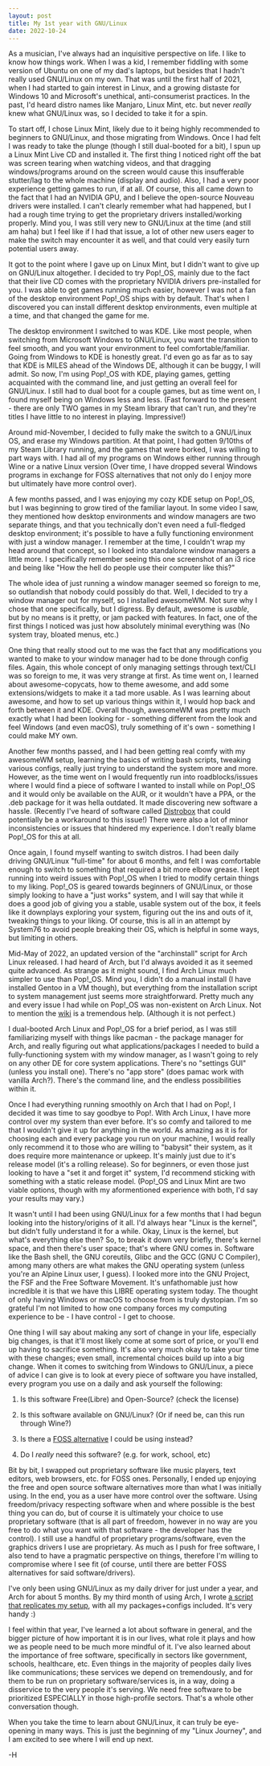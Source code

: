 ```yaml
---
layout: post
title: My 1st year with GNU/Linux
date: 2022-10-24
---
```


As a musician, I've always had an inquisitive perspective on life. I like to know how things work. When I was a kid, I remember fiddling with some version of Ubuntu on one of my dad's laptops, but besides that I hadn't really used GNU/Linux on my own.
That was until the first half of 2021, when I had started to gain interest in Linux, and a growing distaste for Windows 10 and Microsoft's unethical, anti-consumerist practices. 
In the past, I'd heard distro names like Manjaro, Linux Mint, etc. but never *really* knew what GNU/Linux was, so I decided to take it for a spin. 

To start off, I chose Linux Mint, likely due to it being highly recommended to beginners to GNU/Linux, and those migrating from Windows.
Once I had felt I was ready to take the plunge (though I still dual-booted for a bit), I spun up a Linux Mint Live CD and installed it.
The first thing I noticed right off the bat was screen tearing when watching videos, and that dragging windows/programs around on the screen would cause this insufferable stutter/lag to the whole machine (display and audio).
Also, I had a very poor experience getting games to run, if at all. Of course, this all came down to the fact that I had an NVIDIA GPU, and I believe the open-source Nouveau drivers were installed.
I can't clearly remember what had happened, but I had a rough time trying to get the proprietary drivers installed/working properly. Mind you, I was still very new to GNU/Linux at the time (and still am haha) but I feel like if I had that issue, a lot of other new users eager to make the switch may encounter it as well, and that could very easily turn potential users away.

It got to the point where I gave up on Linux Mint, but I didn't want to give up on GNU/Linux altogether. I decided to try Pop!_OS, mainly due to the fact that their live CD comes with the proprietary NVIDIA drivers pre-installed for you. 
I was able to get games running much easier, however I was not a fan of the desktop environment Pop!_OS ships with by default. 
That's when I discovered you can install different desktop environments, even multiple at a time, and that changed the game for me.

The desktop environment I switched to was KDE. Like most people, when switching from Microsoft Windows to GNU/Linux, you want the transition to feel smooth, and you want your environment to feel comfortable/familiar.
Going from Windows to KDE is honestly great. I'd even go as far as to say that KDE is MILES ahead of the Windows DE, although it can be buggy, I will admit.
So now, I'm using Pop!_OS with KDE, playing games, getting acquainted with the command line, and just getting an overall feel for GNU/Linux.
I still had to dual boot for a couple games, but as time went on, I found myself being on Windows less and less. (Fast forward to the present - there are only TWO games in my Steam library that can't run, and they're titles I have little to no interest in playing. Impressive!)

Around mid-November, I decided to fully make the switch to a GNU/Linux OS, and erase my Windows partition. At that point, I had gotten 9/10ths of my Steam Library running, and the games that were borked, I was willing to part ways with. I had all of my programs on Windows either running through Wine or a native Linux version (Over time, I have dropped several Windows programs in exchange for FOSS alternatives that not only do I enjoy more but ultimately have more control over).

A few months passed, and I was enjoying my cozy KDE setup on Pop!_OS, but I was beginning to grow tired of the familiar layout. In some video I saw, they mentioned how desktop environments and window managers are two separate things, and that you technically don't even need a full-fledged desktop environment; it's possible to have a fully functioning environment with just a window manager. I remember at the time, I couldn't wrap my head around that concept, so I looked into standalone window managers a little more. I specifically remember seeing this one screenshot of an i3 rice and being like "How the hell do people use their computer like this?"

The whole idea of just running a window manager seemed so foreign to me, so outlandish that nobody could possibly do that. Well, I decided to try a window manager out for myself, so I installed awesomeWM. Not sure why I chose that one specifically, but I digress. By default, awesome is *usable*, but by no means is it pretty, or jam packed with features. In fact, one of the first things I noticed was just how absolutely minimal everything was (No system tray, bloated menus, etc.)

One thing that really stood out to me was the fact that any modifications you wanted to make to your window manager had to be done through config files. Again, this whole concept of only managing settings through text/CLI was so foreign to me, it was very strange at first. As time went on, I learned about awesome-copycats, how to theme awesome, and add some extensions/widgets to make it a tad more usable. As I was learning about awesome, and how to set up various things within it, I would hop back and forth between it and KDE. Overall though, awesomeWM was pretty much exactly what I had been looking for - something different from the look and feel Windows (and even macOS), truly something of it's own - something I could make MY own.

Another few months passed, and I had been getting real comfy with my awesomeWM setup, learning the basics of writing bash scripts, tweaking various configs, really just trying to understand the system more and more. However, as the time went on I would frequently run into roadblocks/issues where I would find a piece of software I wanted to install while on Pop!_OS and it would only be available on the AUR, or it wouldn't have a PPA, or the .deb package for it was hella outdated. It made discovering new software a hassle. (Recently I've heard of software called [Distrobox](https://github.com/89luca89/distrobox) that could potentially be a workaround to this issue!) There were also a lot of minor inconsistencies or issues that hindered my experience.  I don't really blame Pop!_OS for this at all.

Once again, I found myself wanting to switch distros. I had been daily driving GNU/Linux "full-time" for about 6 months, and felt I was comfortable enough to switch to something that required a bit more elbow grease. I kept running into weird issues with Pop!_OS when I tried to modify certain things to my liking. Pop!_OS is geared towards beginners of GNU/Linux, or those simply looking to have a "just works" system, and I will say that while it does a good job of giving you a stable, usable system out of the box, it feels like it downplays exploring your system, figuring out the ins and outs of it, tweaking things to your liking. Of course, this is all in an attempt by System76 to avoid people breaking their OS, which is helpful in some ways, but limiting in others.

Mid-May of 2022, an updated version of the "archinstall" script for Arch Linux released. I had heard of Arch, but I'd always avoided it as it seemed quite advanced. As strange as it might sound, I find Arch Linux much simpler to use than Pop!_OS. Mind you, I didn't do a manual install (I have installed Gentoo in a VM though), but everything from the installation script to system management just seems more straightforward. Pretty much any and every issue I had while on Pop!_OS was non-existent on Arch Linux. Not to mention the [wiki](https://wiki.archlinux.org) is a tremendous help. (Although it is not perfect.)

I dual-booted Arch Linux and Pop!_OS for a brief period, as I was still familiarizing myself with things like pacman - the package manager for Arch, and really figuring out what applications/packages I needed to build a fully-functioning system with my window manager, as I wasn't going to rely on any other DE for core system applications. There's no "settings GUI" (unless you install one). There's no "app store" (does pamac work with vanilla Arch?). There's the command line, and the endless possibilities within it.

Once I had everything running smoothly on Arch that I had on Pop!, I decided it was time to say goodbye to Pop!. With Arch Linux, I have more control over my system than ever before. It's so comfy and tailored to me that I wouldn't give it up for anything in the world. As amazing as it is for choosing each and every package you run on your machine, I  would really only recommend it to those who are willing to  "babysit" their system, as it does require more maintenance or upkeep. It's mainly just due to it's release model (it's a rolling release). So for beginners, or even those just looking to have a "set it and forget it" system, I'd recommend sticking with something with a static release model. (Pop!_OS and Linux Mint are two viable options, though with my aformentioned experience with both, I'd say your results may vary.)

It wasn't until I had been using GNU/Linux for a few months that I had begun looking into the history/origins of it all.
I'd always hear "Linux is the kernel", but didn't fully understand it for a while. Okay, Linux is the kernel, but what's everything else then?
So, to break it down very briefly, there's kernel space, and then there's user space; that's where GNU comes in.
Software like the Bash shell, the GNU coreutils, Glibc and the GCC (GNU C Compiler), among many others are what makes the GNU operating system (unless you're an Alpine Linux user, I guess). I looked more into the GNU Project, the FSF and the Free Software Movement.
It's unfathomable just how incredible it is that we have this LIBRE operating system today.
The thought of only having Windows or macOS to choose from is truly dystopian. I'm so grateful I'm not limited to how one company forces my computing experience to be - I have control - I get to choose.

One thing I will say about making any sort of change in your life, especially big changes, is that it'll most likely come at some sort of price, or you'll end up having to sacrifice something. It's also very much okay to take your time with these changes; even small, incremental choices build up into a big change. When it comes to switching from Windows to GNU/Linux, a piece of advice I can give is to look at every piece of software you have installed, every program you use on a daily and ask yourself the following:

1) Is this software Free(Libre) and Open-Source? (check the license)

2) Is this software available on GNU/Linux? (Or if need be, can this run through Wine?)

3) Is there a [FOSS alternative](https://alternativeto.net) I could be using instead?

4) Do I *really* need this software? (e.g. for work, school, etc)

Bit by bit, I swapped out proprietary software like music players, text editors, web browsers, etc. for FOSS ones.
Personally, I ended up enjoying the free and open source software alternatives more than what I was initially using. 
In the end, you as a user have more control over the software. Using freedom/privacy respecting software when and where possible is the best thing you can do, but of course it is ultimately your choice to use proprietary software (that is all part of freedom, however in no way are you free to do what you want with that software - the developer has the control). I still use a handful of proprietary programs/software, even the graphics drivers I use are proprietary. As much as I push for free software, I also tend to have a pragmatic perspective on things, therefore I'm willing to compromise where I see fit (of course, until there are better FOSS alternatives for said software/drivers).

I've only been using GNU/Linux as my daily driver for just under a year, and Arch for about 5 months. By my third month of using Arch, I wrote [a script that replicates my setup](https://whitevhs.xyz/kaarbs), with all my packages+configs included. It's very handy :)

I feel within that year, I've learned a lot about software in general, and the bigger picture of how important it is in our lives, what role it plays and how we as people need to be much more mindful of it. I've also learned about the importance of free software, specifically in sectors like government, schools, healthcare, etc. Even things in the majority of peoples daily lives like communications; these services we depend on tremendously, and for them to be run on proprietary software/services is, in a way, doing a disservice to the very people it's serving. We need free software to be prioritized ESPECIALLY in those high-profile sectors. That's a whole other conversation though.

When you take the time to learn about GNU/Linux, it can truly be eye-opening in many ways. This is just the beginning of my "Linux Journey", and I am excited to see where I will end up next.

-H
